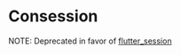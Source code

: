 # Consession

NOTE: Deprecated in favor of [flutter_session](https://pub.dev/packages/flutter_session) 
